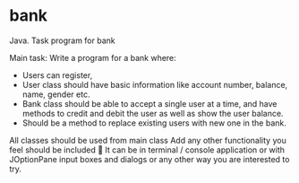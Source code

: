 # bank
Java. Task program for bank

Main task: Write a program for a bank where:
 - Users can register,
 - User class should have basic information like account number, balance, name, gender etc.
 - Bank class should be able to accept a single user at a time, and have methods to credit and debit the user as well as show the user balance.
 - Should be a method to replace existing users with new one in the bank.

All classes should be used from main class
Add any other functionality you feel should be included :slightly_smiling_face:
It can be in terminal / console application or with JOptionPane input boxes and dialogs or any other way you are interested to try.
